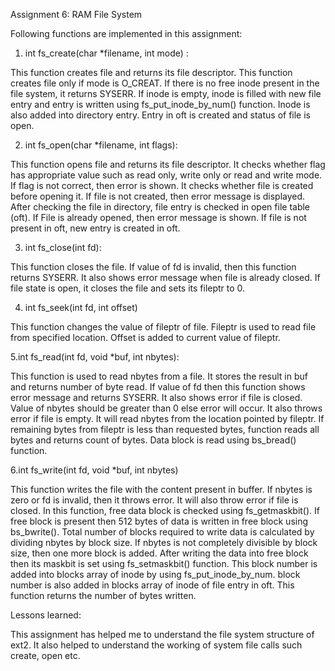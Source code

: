 Assignment 6: RAM File System


Following functions are implemented in this assignment:

1. int fs_create(char *filename, int mode) :

This function creates file and returns its file descriptor.
This function creates file only if mode is O_CREAT. If there is no free inode present in the file system, it returns SYSERR. 
If inode is empty, inode is filled with new file entry and entry is written using fs_put_inode_by_num() function. Inode is also added into directory entry.
Entry in oft is created and status of file is open.

2. int fs_open(char *filename, int flags):

This function opens file and returns its file descriptor. It checks whether flag has appropriate value such as read only, write only or read and write mode.
If flag is not correct, then error is shown. It checks whether file is created before opening it. If file is not created, then error message is displayed. 
After checking the file in directory, file entry is checked in open file table (oft). If File is already opened, then error message is shown. 
If file is not present in oft, new entry is created in oft.

3. int fs_close(int fd):

This function closes the file. If value of fd is invalid, then this function returns SYSERR.
It also shows error message when file is already closed. If file state is open, it closes the file and sets its fileptr to 0.

4. int fs_seek(int fd, int offset)

This function changes the value of fileptr of file. Fileptr is used to read file from specified location. 
Offset is added to current value of fileptr.

5.int fs_read(int fd, void *buf, int nbytes):

This function is used to read nbytes from a file. It stores the result in buf and returns number of byte read. 
If value of fd then this function shows error message and returns SYSERR. It also shows error if file is closed. 
Value of nbytes should be greater than 0 else error will occur. It also throws error if file is empty. 
It will read nbytes from the location pointed by fileptr. If remaining bytes from fileptr is less than requested bytes, 
function reads all bytes and returns count of bytes. Data block is read using bs_bread() function.

6.int fs_write(int fd, void *buf, int nbytes)

This function writes the file with the content present in buffer. If nbytes is zero or fd is invalid, then it throws error.
It will also throw error if file is closed. In this function, free data block is checked using fs_getmaskbit(). 
If free block is present then 512 bytes of data is written in free block using bs_bwrite(). 
Total number of blocks required to write data is calculated by dividing nbytes by block size. 
If nbytes is not completely divisible by block size, then one more block is added. 
After writing the data into free block then its maskbit is set using fs_setmaskbit() function. 
This block number is added into blocks array of inode by using fs_put_inode_by_num. block number is also added in blocks array of inode of file entry in oft. 
This function returns the number of bytes written.

Lessons learned:

This assignment has helped me to understand the file system structure of ext2. It also helped to understand the working of system file calls such create, open etc. 




